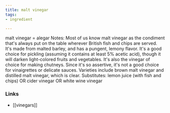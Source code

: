 ```yaml
---
title: malt vinegar
tags:
- ingredient

---
```

malt vinegar = alegar Notes: Most of us know malt vinegar as the condiment that's always put on the table wherever British fish and chips are served. It's made from malted barley, and has a pungent, lemony flavor. It's a good choice for pickling (assuming it contains at least 5% acetic acid), though it will darken light-colored fruits and vegetables. It's also the vinegar of choice for making chutneys. Since it's so assertive, it's not a good choice for vinaigrettes or delicate sauces. Varieties include brown malt vinegar and distilled malt vinegar, which is clear. Substitutes: lemon juice (with fish and chips) OR cider vinegar OR white wine vinegar

### Links

* [[vinegars]]
